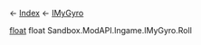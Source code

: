 ← [Index](Api-Index) ← [IMyGyro](Sandbox.ModAPI.Ingame.IMyGyro)

[float](System.Single) float Sandbox.ModAPI.Ingame.IMyGyro.Roll